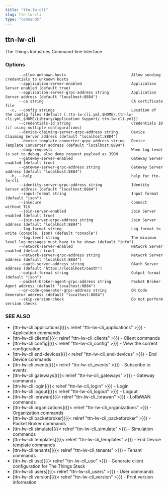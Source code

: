 ```yaml
---
title: "ttn-lw-cli"
slug: ttn-lw-cli
type: "commands"
---
```


## ttn-lw-cli

The Things Industries Command-line Interface

### Options

```
      --allow-unknown-hosts                             Allow sending credentials to unknown hosts
      --application-server-enabled                      Application Server enabled (default true)
      --application-server-grpc-address string          Application Server address (default "localhost:8884")
      --ca string                                       CA certificate file
  -c, --config strings                                  Location of the config files (default [.ttn-lw-cli.yml,$HOME/.ttn-lw-cli.yml,$HOME/Library/Application Support/.ttn-lw-cli.yml])
      --credentials-id string                           Credentials ID (if using multiple configurations)
      --device-claiming-server-grpc-address string      Device Claiming Server address (default "localhost:8884")
      --device-template-converter-grpc-address string   Device Template Converter address (default "localhost:8884")
      --dump-requests                                   When log level is set to debug, also dump request payload as JSON
      --gateway-server-enabled                          Gateway Server enabled (default true)
      --gateway-server-grpc-address string              Gateway Server address (default "localhost:8884")
  -h, --help                                            help for ttn-lw-cli
      --identity-server-grpc-address string             Identity Server address (default "localhost:8884")
      --input-format string                             Input format (default "json")
      --insecure                                        Connect without TLS
      --join-server-enabled                             Join Server enabled (default true)
      --join-server-grpc-address string                 Join Server address (default "localhost:8884")
      --log.format string                               Log format to write (console, json) (default "console")
      --log.level string                                The minimum level log messages must have to be shown (default "info")
      --network-server-enabled                          Network Server enabled (default true)
      --network-server-grpc-address string              Network Server address (default "localhost:8884")
      --oauth-server-address string                     OAuth Server address (default "https://localhost/oauth")
      --output-format string                            Output format (default "json")
      --packet-broker-agent-grpc-address string         Packet Broker Agent address (default "localhost:8884")
      --qr-code-generator-grpc-address string           QR Code Generator address (default "localhost:8884")
      --skip-version-check                              Do not perform version checks
```

### SEE ALSO

* [ttn-lw-cli applications]({{< relref "ttn-lw-cli_applications" >}})	 - Application commands
* [ttn-lw-cli clients]({{< relref "ttn-lw-cli_clients" >}})	 - Client commands
* [ttn-lw-cli config]({{< relref "ttn-lw-cli_config" >}})	 - View the current configuration
* [ttn-lw-cli end-devices]({{< relref "ttn-lw-cli_end-devices" >}})	 - End Device commands
* [ttn-lw-cli events]({{< relref "ttn-lw-cli_events" >}})	 - Subscribe to events
* [ttn-lw-cli gateways]({{< relref "ttn-lw-cli_gateways" >}})	 - Gateway commands
* [ttn-lw-cli login]({{< relref "ttn-lw-cli_login" >}})	 - Login
* [ttn-lw-cli logout]({{< relref "ttn-lw-cli_logout" >}})	 - Logout
* [ttn-lw-cli lorawan]({{< relref "ttn-lw-cli_lorawan" >}})	 - LoRaWAN commands
* [ttn-lw-cli organizations]({{< relref "ttn-lw-cli_organizations" >}})	 - Organization commands
* [ttn-lw-cli packetbroker]({{< relref "ttn-lw-cli_packetbroker" >}})	 - Packet Broker commands
* [ttn-lw-cli simulate]({{< relref "ttn-lw-cli_simulate" >}})	 - Simulation commands
* [ttn-lw-cli templates]({{< relref "ttn-lw-cli_templates" >}})	 - End Device template commands
* [ttn-lw-cli tenants]({{< relref "ttn-lw-cli_tenants" >}})	 - Tenant commands
* [ttn-lw-cli use]({{< relref "ttn-lw-cli_use" >}})	 - Generate client configuration for The Things Stack
* [ttn-lw-cli users]({{< relref "ttn-lw-cli_users" >}})	 - User commands
* [ttn-lw-cli version]({{< relref "ttn-lw-cli_version" >}})	 - Print version information

